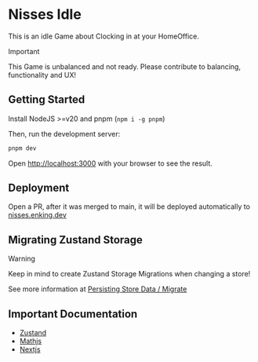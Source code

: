 # Nisses Idle

This is an idle Game about Clocking in at your HomeOffice.

> [!IMPORTANT]
> This Game is unbalanced and not ready. Please contribute to balancing, functionality and UX!

## Getting Started

Install NodeJS >=v20 and pnpm (`npm i -g pnpm`)

Then, run the development server:

```bash
pnpm dev
```

Open [http://localhost:3000](http://localhost:3000) with your browser to see the result.

## Deployment

Open a PR, after it was merged to main, it will be deployed automatically to [nisses.enking.dev](nisses.enking.dev)

## Migrating Zustand Storage

> [!WARNING]
> Keep in mind to create Zustand Storage Migrations when changing a store!

See more information at [Persisting Store Data / Migrate](https://zustand.docs.pmnd.rs/integrations/persisting-store-data#migrate)

## Important Documentation

- [Zustand](https://zustand.docs.pmnd.rs/getting-started/introduction)
- [Mathjs](https://mathjs.org/)
- [Nextjs](https://nextjs.org/docs)